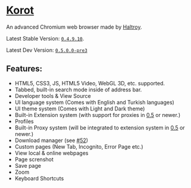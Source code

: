 # [Korot](https://haltroy.com/Korot.html "Korot's Page")
An advanced Chromium web browser made by [Haltroy](https://haltroy.com "Haltroy's Website").

Latest Stable Version: [`0.4.9.10`](https://github.com/Haltroy/Korot/releases/tag/0.4.9.10).

Latest Dev Version: [`0.5.0.0-pre3`](https://github.com/Haltroy/Korot/releases/tag/0.5-pre3)

## Features:
 - HTML5, CSS3, JS, HTML5 Video, WebGL 3D, etc. supported.
 - Tabbed, built-in search mode inside of address bar.
 - Developer tools & View Source
 - UI language system (Comes with English and Turkish languages)
 - UI theme system (Comes with Light and Dark theme)
 - Built-in Extension system (with support for proxies in [0.5](https://github.com/Haltroy/Korot/issues/64) or newer.)
 - Profiles
 - Built-in Proxy system (will be integrated to extension system in [0.5](https://github.com/Haltroy/Korot/issues/64) or newer.)
 - Download manager (see [#52](https://github.com/Haltroy/Korot/issues/52))
 - Custom pages (New Tab, Incognito, Error Page etc.)
 - View local & online webpages
 - Page screnshot
 - Save page
 - Zoom
 - Keyboard Shortcuts
 
